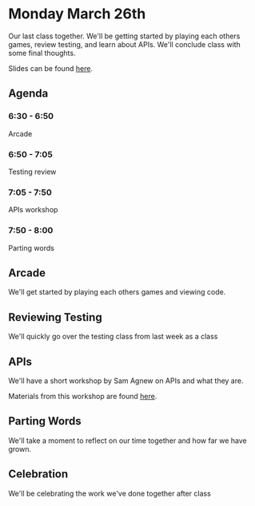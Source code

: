 # Monday March 26th
Our last class together. We'll be getting started by playing each others games, review testing, and learn about APIs. We'll conclude class with some final thoughts.

Slides can be found [here](http://jessicagarson.com/NYU-Intro-to-Python-March-26/).

## Agenda
### 6:30 - 6:50
Arcade
### 6:50 - 7:05
Testing review
### 7:05 - 7:50
APIs workshop
### 7:50 - 8:00
Parting words  

## Arcade
We'll get started by playing each others games and viewing code.

## Reviewing Testing
We'll quickly go over the testing class from last week as a class

## APIs
We'll have a short workshop by Sam Agnew on APIs and what they are.

Materials from this workshop are found [here](https://github.com/sagnew/APIs-101-workshop/).

## Parting Words
We'll take a moment to reflect on our time together and how far we have grown.

## Celebration
We'll be celebrating the work we've done together after class
